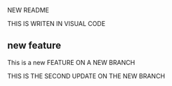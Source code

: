 NEW README

THIS IS WRITEN IN VISUAL CODE

## new feature

This is a new FEATURE ON A NEW BRANCH

THIS IS THE SECOND UPDATE ON THE NEW BRANCH

